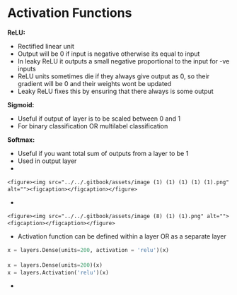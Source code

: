 # Activation Functions

**ReLU:**

* Rectified linear unit
* Output will be 0 if input is negative otherwise its equal to input
* In leaky ReLU it outputs a small negative proportional to the input for -ve inputs
* ReLU units sometimes die if they always give output as 0, so their gradient will be 0 and their weights wont be updated
* Leaky ReLU fixes this by ensuring that there always is some output

**Sigmoid:**

* Useful if output of layer is to be scaled between 0 and 1
* For binary classification OR multilabel classification

**Softmax:**

* Useful if you want total sum of outputs from a layer to be 1
* Used in output layer
*

    <figure><img src="../../.gitbook/assets/image (1) (1) (1) (1) (1).png" alt=""><figcaption></figcaption></figure>
*

    <figure><img src="../../.gitbook/assets/image (8) (1) (1).png" alt=""><figcaption></figcaption></figure>
* Activation function can be defined within a layer OR as a separate layer

```python
x = layers.Dense(units=200, activation = 'relu')(x)

x = layers.Dense(units=200)(x)
x = layers.Activation('relu')(x)
```

*
